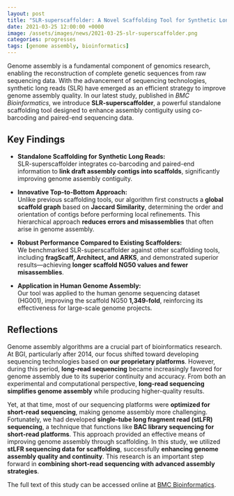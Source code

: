 ```yaml
---
layout: post
title: "SLR-superscaffolder: A Novel Scaffolding Tool for Synthetic Long Reads"
date: 2021-03-25 12:00:00 +0000
image: /assets/images/news/2021-03-25-slr-superscaffolder.png
categories: progresses
tags: [genome assembly, bioinformatics]
---
```



Genome assembly is a fundamental component of genomics research, enabling the reconstruction of complete genetic sequences from raw sequencing data. With the advancement of sequencing technologies, synthetic long reads (SLR) have emerged as an efficient strategy to improve genome assembly quality. In our latest study, published in *BMC Bioinformatics*, we introduce **SLR-superscaffolder**, a powerful standalone scaffolding tool designed to enhance assembly contiguity using co-barcoding and paired-end sequencing data.

## Key Findings

- **Standalone Scaffolding for Synthetic Long Reads:**  
  SLR-superscaffolder integrates co-barcoding and paired-end information to **link draft assembly contigs into scaffolds**, significantly improving genome assembly contiguity.

- **Innovative Top-to-Bottom Approach:**  
  Unlike previous scaffolding tools, our algorithm first constructs a **global scaffold graph** based on **Jaccard Similarity**, determining the order and orientation of contigs before performing local refinements. This hierarchical approach **reduces errors and misassemblies** that often arise in genome assembly.

- **Robust Performance Compared to Existing Scaffolders:**  
  We benchmarked SLR-superscaffolder against other scaffolding tools, including **fragScaff, Architect, and ARKS**, and demonstrated superior results—achieving **longer scaffold NG50 values and fewer misassemblies**.

- **Application in Human Genome Assembly:**  
  Our tool was applied to the human genome sequencing dataset (HG001), improving the scaffold NG50 **1,349-fold**, reinforcing its effectiveness for large-scale genome projects.

## Reflections

Genome assembly algorithms are a crucial part of bioinformatics research. At BGI, particularly after 2014, our focus shifted toward developing sequencing technologies based on **our proprietary platforms**. However, during this period, **long-read sequencing** became increasingly favored for genome assembly due to its superior continuity and accuracy. From both an experimental and computational perspective, **long-read sequencing simplifies genome assembly** while producing higher-quality results.

Yet, at that time, most of our sequencing platforms were **optimized for short-read sequencing**, making genome assembly more challenging. Fortunately, we had developed **single-tube long fragment read (stLFR) sequencing**, a technique that functions like **BAC library sequencing for short-read platforms**. This approach provided an effective means of improving genome assembly through scaffolding. In this study, we utilized **stLFR sequencing data for scaffolding**, successfully **enhancing genome assembly quality and continuity**. This research is an important step forward in **combining short-read sequencing with advanced assembly strategies**.

The full text of this study can be accessed online at [BMC Bioinformatics](https://doi.org/10.1186/s12859-021-04081-z).
